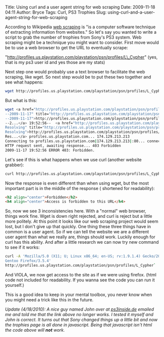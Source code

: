 Title: Using curl and a user agent string for web scraping
Date: 2009-11-18 04:11
Author: Bryce
Tags: Curl, PS3 Trophies
Slug: using-curl-and-a-user-agent-string-for-web-scraping

According to Wikipedia [web scraping](http://en.wikipedia.org/wiki/Web_scraping) is "is a computer
software technique of extracting information from websites." So let's
say you wanted to write a script to grab the number of trophies from
Sony's PS3 system. Web scraping might be a technique you might want to
consider. First move would be to use a web browser to get the URL to
eventually scrape:

"http://profiles.us.playstation.com/playstation/psn/profiles/L\_Cypher"
(yes, that is my ps3 user id and yes those are my stats)

Next step one would probably use a text browser to facilitate the web
scraping, like wget. So next step would be to put these two together and
see what happens:

```bash
wget http://profiles.us.playstation.com/playstation/psn/profiles/L_Cypher
```

But what is this:

```bash
wget <a href="http://profiles.us.playstation.com/playstation/psn/profiles/L_Cypher
--2009-11-17" title="http://profiles.us.playstation.com/playstation/psn/profiles/L_Cypher
--2009-11-17">http://profiles.us.playstation.com/playstation/psn/profiles/L_Cypher
--2...</a> 19:52:56--  <a href="http://profiles.us.playstation.com/playstation/psn/profiles/L_Cypher
Resolving" title="http://profiles.us.playstation.com/playstation/psn/profiles/L_Cypher
Resolving">http://profiles.us.playstation.com/playstation/psn/profiles/L_Cypher
Res...</a> profiles.us.playstation.com... 174.129.213.213
Connecting to profiles.us.playstation.com|174.129.213.213|:80... connected.
HTTP request sent, awaiting response... 403 Forbidden
2009-11-17 19:52:56 ERROR 403: Forbidden.
```

Let's see if this is what happens when we use curl (another website
grabber):

```bash
curl http://profiles.us.playstation.com/playstation/psn/profiles/L_Cypher
```

Now the response is even different than when using wget, but the most
important part is in the middle of the response ( shortened for
readability):

```html
<h2 align="center">Forbidden</h2>
<h4 align="center">Access is forbidden to this URL</h4>
```

So, now we see 3 inconsistencies here. With a "normal" web browser,
things work fine. Wget is down right rejected, and curl is reject but a
little more politely. At this point it looks like our web scraping
project would seem lost, but I don't give up that quickly. One thing
these three things have in common is a user agent. So if we can tell the
website we are a different user agent than what we really are, things
should work. Luckily enough for curl has this ability. And after a
little research we can now try new command to see if it works:

```bash
curl -A 'Mozilla/5.0 (X11; U; Linux x86_64; en-US; rv:1.9.1.4) Gecko/20091030 
Gentoo Firefox/3.5.4' 
http://profiles.us.playstation.com/playstation/psn/profiles/L_Cypher`
```

And VIOLA, we now get access to the site as if we were using firefox.
(html code not included for readability. If you wanna see the code you
can run it yourself.)

This is a good idea to keep in your mental toolbox, you never know when
you might need a trick like this in the future.

*Update (4/18/2010): A nice guy named John over at
[ps3inside.de](http://ps3inside.de) emailed me and told me that the link
above no longer works. I tested it myself and John is correct. It turns
out that Sony changed things up a little bit and now the trophies page
is all done in javascript. Being that javascript isn't html <duh> the
code above will **not** work.*
